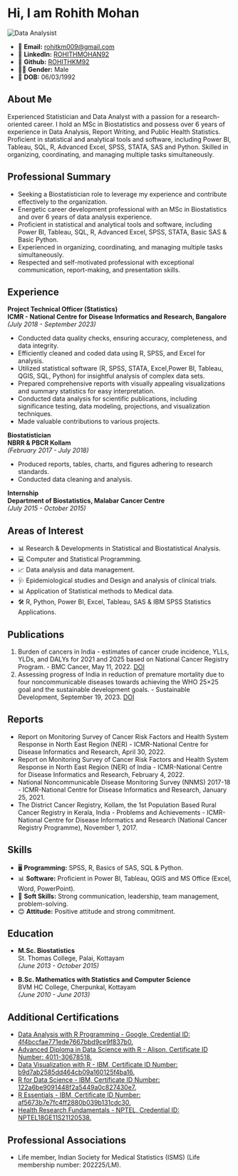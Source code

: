# Hi, I am Rohith Mohan

![Data Analysist](https://github.com/ROHITHKM92/Power-BI-PROJECT-1/assets/87298902/40fa5535-2989-42e8-a63a-5275e50fe4a9)


- 📧 **Email:** rohitkm009@gmail.com
- 🔗 **LinkedIn:** [ROHITHMOHAN92](https://www.linkedin.com/in/rohithmohan92)
- 🐙 **Github:** [ROHITHKM92](https://github.com/ROHITHKM92)
- 👨‍💼 **Gender:** Male
- 📅 **DOB:** 06/03/1992

## About Me
Experienced Statistician and Data Analyst with a passion for a research-oriented career. I hold an MSc in Biostatistics and possess over 6 years of experience in Data Analysis, Report Writing, and Public Health Statistics. Proficient in statistical and analytical tools and software, including  Power BI, Tableau, SQL, R, Advanced Excel, SPSS, STATA, SAS and Python. Skilled in organizing, coordinating, and managing multiple tasks simultaneously.

## Professional Summary
- Seeking a Biostatistician role to leverage my experience and contribute effectively to the organization.
- Energetic career development professional with an MSc in Biostatistics and over 6 years of data analysis experience.
- Proficient in statistical and analytical tools and software, including Power BI, Tableau, SQL, R, Advanced Excel, SPSS, STATA, Basic SAS & Basic Python.
- Experienced in organizing, coordinating, and managing multiple tasks simultaneously.
- Respected and self-motivated professional with exceptional communication, report-making, and presentation skills.

## Experience
**Project Technical Officer (Statistics)**  
**ICMR - National Centre for Disease Informatics and Research, Bangalore**  
*(July 2018 - September 2023)*
- Conducted data quality checks, ensuring accuracy, completeness, and data integrity.
- Efficiently cleaned and coded data using R, SPSS, and Excel for analysis.
- Utilized statistical software (R, SPSS, STATA, Excel,Power BI, Tableau, QGIS, SQL, Python) for insightful analysis of complex data sets.
- Prepared comprehensive reports with visually appealing visualizations and summary statistics for easy interpretation.
- Conducted data analysis for scientific publications, including significance testing, data modeling, projections, and visualization techniques.
- Made valuable contributions to various projects.

**Biostatistician**  
**NBRR & PBCR Kollam**  
*(February 2017 - July 2018)*
- Produced reports, tables, charts, and figures adhering to research standards.
- Conducted data cleaning and analysis.

**Internship**  
**Department of Biostatistics, Malabar Cancer Centre**  
*(July 2015 - October 2015)*

## Areas of Interest
- 📊 Research & Developments in Statistical and Biostatistical Analysis.
- 💻 Computer and Statistical Programming.
- 📈 Data analysis and data management.
- 🩺 Epidemiological studies and Design and analysis of clinical trials.
- 📊 Application of Statistical methods to Medical data.
- 🛠️ R, Python, Power BI, Excel, Tableau, SAS & IBM SPSS Statistics Applications.

## Publications
1. Burden of cancers in India - estimates of cancer crude incidence, YLLs, YLDs, and DALYs for 2021 and 2025 based on National Cancer Registry Program. - BMC Cancer, May 11, 2022. [DOI](https://doi.org/10.1186/s12885-022-09578-1)
2. Assessing progress of India in reduction of premature mortality due to four noncommunicable diseases towards achieving the WHO 25×25 goal and the sustainable development goals. - Sustainable Development, September 19, 2023. [DOI](https://doi.org/10.1002/sd.2761)

## Reports
- Report on Monitoring Survey of Cancer Risk Factors and Health System Response in North East Region (NER) - ICMR-National Centre for Disease Informatics and Research, April 30, 2022.
- Report on Monitoring Survey of Cancer Risk Factors and Health System Response in North East Region (NER) of India - ICMR-National Centre for Disease Informatics and Research, February 4, 2022.
- National Noncommunicable Disease Monitoring Survey (NNMS) 2017-18 - ICMR-National Centre for Disease Informatics and Research, January 25, 2021.
- The District Cancer Registry, Kollam, the 1st Population Based Rural Cancer Registry in Kerala, India - Problems and Achievements - ICMR-National Centre for Disease Informatics and Research (National Cancer Registry Programme), November 1, 2017.

## Skills
- 🖥️ **Programming:** SPSS, R, Basics of SAS, SQL & Python.
- 📊 **Software:** Proficient in Power BI, Tableau, QGIS and MS Office (Excel, Word, PowerPoint).
- 💬 **Soft Skills:** Strong communication, leadership, team management, problem-solving.
- 😊 **Attitude:** Positive attitude and strong commitment.

## Education
- **M.Sc. Biostatistics**  
St. Thomas College, Palai, Kottayam  
*(June 2013 - October 2015)*

- **B.Sc. Mathematics with Statistics and Computer Science**  
BVM HC College, Cherpunkal, Kottayam  
*(June 2010 - June 2013)*

## Additional Certifications
- [Data Analysis with R Programming - Google, Credential ID: 4f4bccfae771ede7667bbd9ce9f837b0.](https://www.coursera.org/account/accomplishments/verify/K9C3LL5BGNYF)
- [Advanced Diploma in Data Science with R - Alison, Certificate ID Number: 4011-30678518.](https://alison.com/certification/check/$2y$10$YlRUF9.LDAqehXnlOEsA.7lVWR1mngIkoiYTsj3y5F64GM9.hfqe)
- [Data Visualization with R - IBM, Certificate ID Number: b9d7ab2585dd464cb09a160125f4ba16.](https://www.credly.com/badges/c8237d3f-200e-40ca-a445-d09bbc2742db/linked_in_profile)
- [R for Data Science - IBM, Certificate ID Number: 122a6be9091448f2a5449a0c827430e7.](https://courses.cognitiveclass.ai/certificates/122a6be9091448f2a5449a0c827430e7)
- [R Essentials - IBM, Certificate ID Number: af5673b7e7fc4ff2880b039b131cdc30.](https://www.credly.com/badges/a9aa0417-f6cf-425c-b5d1-4da497c565e5?source=linked_in_profile)
- [Health Research Fundamentals - NPTEL, Credential ID: NPTEL18GE11S21120538.](https://github.com/ROHITHKM92/ROHITH/blob/e84dae4fc2bb71b2ade263f7d81882b8783f5d0e/Certifications/Health%20research%20fundamentals_ROHITH.pdf)

## Professional Associations
- Life member, Indian Society for Medical Statistics (ISMS) (Life membership number: 202225/LM).
